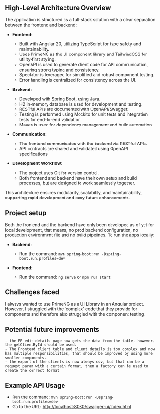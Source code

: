 ## High-Level Architecture Overview

The application is structured as a full-stack solution with a clear separation between the frontend and backend:

- **Frontend**:
    - Built with Angular 20, utilizing TypeScript for type safety and maintainability.
    - Uses PrimeNG as the UI component library and TailwindCSS for utility-first styling.
    - OpenAPI is used to generate client code for API communication, ensuring strong typing and consistency.
    - Spectator is leveraged for simplified and robust component testing.
    - Error handling is centralized for consistency across the UI.

- **Backend**:
    - Developed with Spring Boot, using Java.
    - H2 in-memory database is used for development and testing.
    - RESTful APIs are documented with OpenAPI/Swagger.
    - Testing is performed using Mockito for unit tests and integration tests for end-to-end validation.
    - Maven is used for dependency management and build automation.

- **Communication**:
    - The frontend communicates with the backend via RESTful APIs.
    - API contracts are shared and validated using OpenAPI specifications.

- **Development Workflow**:
    - The project uses Git for version control.
    - Both frontend and backend have their own setup and build processes, but are designed to work seamlessly together.

This architecture ensures modularity, scalability, and maintainability, supporting rapid development and easy future enhancements.

## Project setup
Both the frontend and the backend have only been developed as of yet for local development, that means, no prod backend configuration, no 
production environment file and no build pipelines. To run the apps locally:
- **Backend**:
    - Run the command: `mvn spring-boot:run -Dspring-boot.run.profiles=dev`

- **Frontend**:
    - Run the command: `ng serve` or `npm run start`

## Challenges faced
I always wanted to use PrimeNG as a UI Library in an Angular project. However, I struggled with the 'complex' code that they provide for components and therefore also struggled with the component testing.

## Potential future improvements
    - the FE edit details page now gets the data from the table, however, the getClientById should be used.
    - The Frontend client table and client details is too complex and now has multiple responsibilities, that should be improved by using more smaller components.
    - the export of the clients is now always csv, but that can be a request param with a certain format, then a factory can be used to create the correct format

## Example API Usage
- Run the command: `mvn spring-boot:run -Dspring-boot.run.profiles=dev`
- Go to the URL: [http://localhost:8080/swagger-ui/index.html](http://localhost:8080/swagger-ui/index.html)
